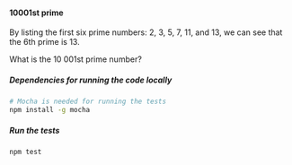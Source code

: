 #### 10001st prime

By listing the first six prime numbers: 2, 3, 5, 7, 11, and 13, we can see that the 6th prime is 13.

What is the 10 001st prime number?

##### Dependencies for running the code locally
```sh
# Mocha is needed for running the tests
npm install -g mocha
```

##### Run the tests
```sh
npm test
```

